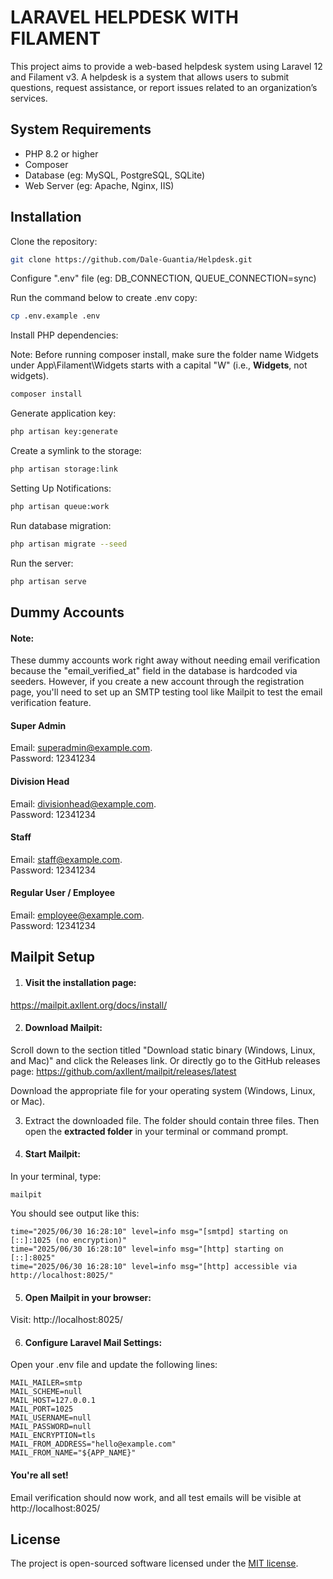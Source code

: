 
# LARAVEL HELPDESK WITH FILAMENT

This project aims to provide a web-based helpdesk system using Laravel 12 and Filament v3. A helpdesk is a system that allows users to submit questions, request assistance, or report issues related to an organization’s services.



## System Requirements

- PHP 8.2 or higher
- Composer
- Database (eg: MySQL, PostgreSQL, SQLite)
- Web Server (eg: Apache, Nginx, IIS)


## Installation

Clone the repository: 
```bash
git clone https://github.com/Dale-Guantia/Helpdesk.git
```

Configure ".env" file (eg: DB_CONNECTION, QUEUE_CONNECTION=sync)

Run the command below to create .env copy:
```bash
cp .env.example .env
```

Install PHP dependencies:

Note: Before running composer install, make sure the folder name Widgets under App\Filament\Widgets starts with a capital "W" (i.e., **Widgets**, not widgets).
```bash
composer install
```

Generate application key: 
```bash
php artisan key:generate
```

Create a symlink to the storage:
```bash
php artisan storage:link
```

Setting Up Notifications:
```bash
php artisan queue:work
```

Run database migration:
```bash
php artisan migrate --seed
```

Run the server:
```bash
php artisan serve
```

## Dummy Accounts

#### Note: 
These dummy accounts work right away without needing email verification because the "email_verified_at" field in the database is hardcoded via seeders. However, if you create a new account through the registration page, you'll need to set up an SMTP testing tool like Mailpit to test the email verification feature.

#### Super Admin
Email: superadmin@example.com.<br>
Password: 12341234

#### Division Head
Email: divisionhead@example.com.<br>
Password: 12341234

#### Staff
Email: staff@example.com.<br>
Password: 12341234

#### Regular User / Employee
Email: employee@example.com.<br>
Password: 12341234

## Mailpit Setup

1. #### Visit the installation page:
https://mailpit.axllent.org/docs/install/

2. #### Download Mailpit:
Scroll down to the section titled "Download static binary (Windows, Linux, and Mac)" and click the Releases link.
Or directly go to the GitHub releases page:
https://github.com/axllent/mailpit/releases/latest

Download the appropriate file for your operating system (Windows, Linux, or Mac).

3. Extract the downloaded file. The folder should contain three files. Then open the **extracted folder** in your terminal or command prompt. 

4. #### Start Mailpit:
In your terminal, type:
```
mailpit
``` 

You should see output like this:
```
time="2025/06/30 16:28:10" level=info msg="[smtpd] starting on [::]:1025 (no encryption)"
time="2025/06/30 16:28:10" level=info msg="[http] starting on [::]:8025"
time="2025/06/30 16:28:10" level=info msg="[http] accessible via http://localhost:8025/"
```

5. #### Open Mailpit in your browser:
Visit: http://localhost:8025/

6. #### Configure Laravel Mail Settings:
Open your .env file and update the following lines:
```
MAIL_MAILER=smtp
MAIL_SCHEME=null
MAIL_HOST=127.0.0.1
MAIL_PORT=1025
MAIL_USERNAME=null
MAIL_PASSWORD=null
MAIL_ENCRYPTION=tls
MAIL_FROM_ADDRESS="hello@example.com"
MAIL_FROM_NAME="${APP_NAME}"
```

#### You're all set!
Email verification should now work, and all test emails will be visible at http://localhost:8025/

## License
The project is open-sourced software licensed under the [MIT license](https://choosealicense.com/licenses/mit/).

